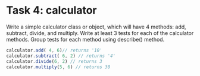 # Task 4: calculator

Write a simple calculator class or object, which will have 4 methods: add, subtract, divide, and multiply.
Write at least 3 tests for each of the calculator methods.
Group tests for each method using describe() method.

```javascript
calculator.add( 4, 6)// returns '10'
calculator.subtract( 6, 2) // returns '4'
calculator.divide(6, 2) // returns 3
calculator.multiply(5, 6) // returns 30
```
